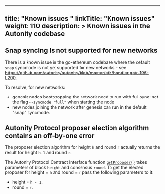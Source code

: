 
---
title: "Known issues "
linkTitle: "Known issues"
weight: 110
description: >
  Known issues in the Autonity codebase
---

## Snap syncing is not supported for new networks

There is a known issue in the go-ethereum codebase where the default `snap` syncmode is not yet supported for new networks  - see https://github.com/autonity/autonity/blob/master/eth/handler.go#L196-L200.

To resolve, for new networks:

- genesis nodes bootstrapping the network need to run with full sync: set the flag `--syncmode "full"` when starting the node
- new nodes joining the network after genesis can run in the default "snap" syncmode.

## Autonity Protocol proposer election algorithm contains an off-by-one error

The proposer election algorithm for height `h` and round `r` actually returns the result for height `h-1` and round `r`.

The Autonity Protocol Contract Interface function [`getProposer()`](https://docs.autonity.org/reference/api/aut/#getproposer) takes parameters of block `height` and consensus `round`. To get the elected proposer for height = `h` and round = `r` pass the following parameters to it:
- height = `h - 1`.
- round = `r`.

<!--
## Tendermint Namespace Interface is accessible but not meant for use by external clients


Autonity has a Tendermint Interface used by the L1 Autonity Protocol and by the core development team as a development API. The Tendermint Namespace functions can be accessed from the Node JS Console and by RPC call but are not intended for use by external clients.

Access to the functions by RPC and Node JS Console will be deprecated and removed in a future Autonity Go Client Release.
-->
<!--

## Autonity Liquid Newton Contract Interface functions `wal()` and `lsend()` show incorrect token symbol/name in terminal output

The Autonity Liquid Newton Contract Interface function [`wal()`](/reference/api/liquid-newton/#wal-_print-staking-wallet_) and [`lsend()`](/reference/api/liquid-newton/#lsend-_send-liquid-newton_) functions display "lnew" or "LNEW" in terminal output when they should display "lntn" or "LNTN":

- `wal()`: table column heading for the Liquid Newton amount held by the wallet shows "lnew" instead of "lntn".
- `lsend()`: shows a message sending "LNEW" instead of "LNTN".

The interface documentation shows the correct output in the [`wal()` example output](/reference/api/liquid-newton/#example-1) and [`lsend()` example output](/reference/api/liquid-newton/#example-4).
-->
